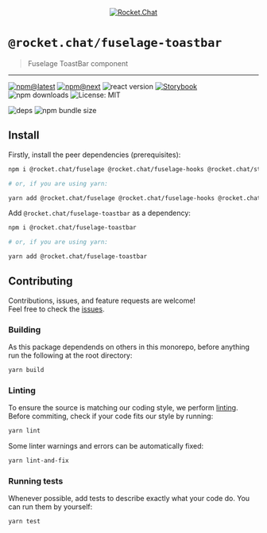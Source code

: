 <!--header-->

<p align="center">
  <a href="https://rocket.chat" title="Rocket.Chat">
    <img src="https://github.com/RocketChat/Rocket.Chat.Artwork/raw/master/Logos/2020/png/logo-horizontal-red.png" alt="Rocket.Chat" />
  </a>
</p>

# `@rocket.chat/fuselage-toastbar`

> Fuselage ToastBar component

---

[![npm@latest](https://img.shields.io/npm/v/@rocket.chat/fuselage-toastbar/latest?style=flat-square)](https://www.npmjs.com/package/@rocket.chat/fuselage-toastbar/v/latest) [![npm@next](https://img.shields.io/npm/v/@rocket.chat/fuselage-toastbar/next?style=flat-square)](https://www.npmjs.com/package/@rocket.chat/fuselage-toastbar/v/next) ![react version](https://img.shields.io/npm/dependency-version/@rocket.chat/fuselage-toastbar/peer/react?style=flat-square) [![Storybook](https://cdn.jsdelivr.net/gh/storybookjs/brand@master/badge/badge-storybook.svg)](https://rocketchat.github.io/fuselage/fuselage-toastbar) ![npm downloads](https://img.shields.io/npm/dw/@rocket.chat/fuselage-toastbar?style=flat-square) ![License: MIT](https://img.shields.io/npm/l/@rocket.chat/fuselage-toastbar?style=flat-square)

![deps](https://img.shields.io/librariesio/release/npm/@rocket.chat/fuselage-toastbar?style=flat-square) ![npm bundle size](https://img.shields.io/bundlephobia/min/@rocket.chat/fuselage-toastbar?style=flat-square)

<!--/header-->

## Install

<!--install-->

Firstly, install the peer dependencies (prerequisites):

```sh
npm i @rocket.chat/fuselage @rocket.chat/fuselage-hooks @rocket.chat/styled react react-dom

# or, if you are using yarn:

yarn add @rocket.chat/fuselage @rocket.chat/fuselage-hooks @rocket.chat/styled react react-dom
```

Add `@rocket.chat/fuselage-toastbar` as a dependency:

```sh
npm i @rocket.chat/fuselage-toastbar

# or, if you are using yarn:

yarn add @rocket.chat/fuselage-toastbar
```

<!--/install-->

## Contributing

<!--contributing(msg)-->

Contributions, issues, and feature requests are welcome!<br />
Feel free to check the [issues](https://github.com/RocketChat/fuselage/issues).

<!--/contributing(msg)-->

### Building

As this package dependends on others in this monorepo, before anything run the following at the root directory:

<!--yarn(build)-->

```sh
yarn build
```

<!--/yarn(build)-->

### Linting

To ensure the source is matching our coding style, we perform [linting](<https://en.wikipedia.org/wiki/Lint_(software)>).
Before commiting, check if your code fits our style by running:

<!--yarn(lint)-->

```sh
yarn lint
```

<!--/yarn(lint)-->

Some linter warnings and errors can be automatically fixed:

<!--yarn(lint-and-fix)-->

```sh
yarn lint-and-fix
```

<!--/yarn(lint-and-fix)-->

### Running tests

Whenever possible, add tests to describe exactly what your code do. You can run them by yourself:

<!--yarn(test)-->

```sh
yarn test
```

<!--/yarn(test)-->
